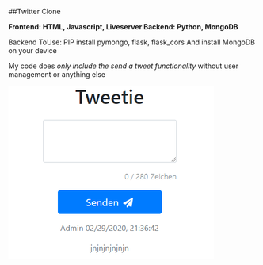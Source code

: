 ##Twitter Clone

**Frontend: HTML, Javascript, Liveserver
Backend: Python, MongoDB**

Backend ToUse:
PIP install pymongo, flask, flask_cors
And install MongoDB on your device

My code does *only include the send a tweet functionality* 
without user management or anything else

![](/Tweetie.PNG)
